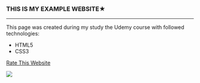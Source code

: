 ### THIS IS MY EXAMPLE WEBSITE★

___
This page was created  during  my study the Udemy course with followed technologies:

* HTML5
* CSS3

[Rate This Website](https://annapo1t.github.io/ExampleWebsite/)


![](https://github.com/annapo1t/examplewebsite/raw/main/images/logo.png)
